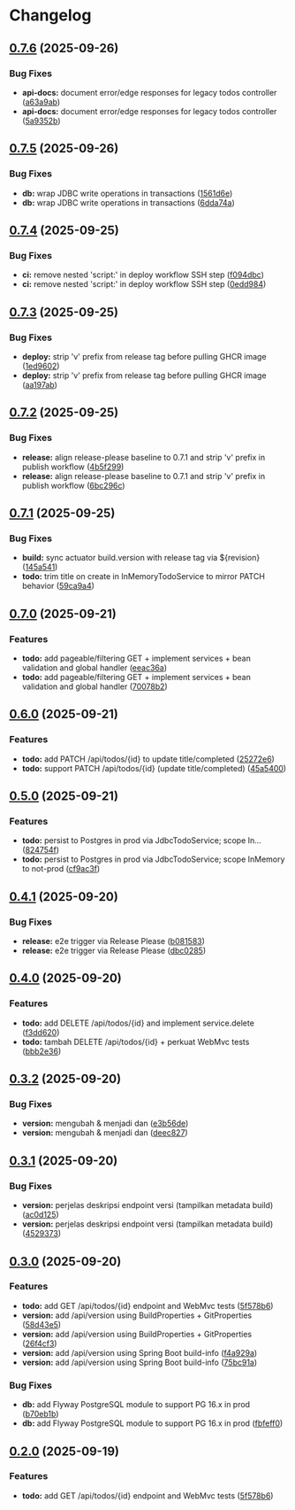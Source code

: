 # Changelog

## [0.7.6](https://github.com/wahidrizka/todolist/compare/v0.7.5...v0.7.6) (2025-09-26)


### Bug Fixes

* **api-docs:** document error/edge responses for legacy todos controller ([a63a9ab](https://github.com/wahidrizka/todolist/commit/a63a9ab6e334a69083a134b955ea591495b629a6))
* **api-docs:** document error/edge responses for legacy todos controller ([5a9352b](https://github.com/wahidrizka/todolist/commit/5a9352b6ce3546d0554ea0a0979bcbfb95f8732d))

## [0.7.5](https://github.com/wahidrizka/todolist/compare/v0.7.4...v0.7.5) (2025-09-26)


### Bug Fixes

* **db:** wrap JDBC write operations in transactions ([1561d6e](https://github.com/wahidrizka/todolist/commit/1561d6ed9a2def012d659cda64056c781aa39277))
* **db:** wrap JDBC write operations in transactions ([6dda74a](https://github.com/wahidrizka/todolist/commit/6dda74a15991f75fa9ea351310f0ad9979f4885a))

## [0.7.4](https://github.com/wahidrizka/todolist/compare/v0.7.3...v0.7.4) (2025-09-25)


### Bug Fixes

* **ci:** remove nested 'script:' in deploy workflow SSH step ([f094dbc](https://github.com/wahidrizka/todolist/commit/f094dbc1931ee83a986f02385f601e5098d56ffe))
* **ci:** remove nested 'script:' in deploy workflow SSH step ([0edd984](https://github.com/wahidrizka/todolist/commit/0edd984136edd6594c7bdff0e723b384b5437ebd))

## [0.7.3](https://github.com/wahidrizka/todolist/compare/v0.7.2...v0.7.3) (2025-09-25)


### Bug Fixes

* **deploy:** strip 'v' prefix from release tag before pulling GHCR image ([1ed9602](https://github.com/wahidrizka/todolist/commit/1ed96025329ac7f067cb855306434649ca59a891))
* **deploy:** strip 'v' prefix from release tag before pulling GHCR image ([aa197ab](https://github.com/wahidrizka/todolist/commit/aa197abf7d3ce58bf43c95dc3dcf22a98c7bcd46))

## [0.7.2](https://github.com/wahidrizka/todolist/compare/v0.7.1...v0.7.2) (2025-09-25)


### Bug Fixes

* **release:** align release-please baseline to 0.7.1 and strip 'v' prefix in publish workflow ([4b5f299](https://github.com/wahidrizka/todolist/commit/4b5f299d9358b0fecb64dafbcf38116ea44e3694))
* **release:** align release-please baseline to 0.7.1 and strip 'v' prefix in publish workflow ([6bc296c](https://github.com/wahidrizka/todolist/commit/6bc296cb7579fdb680f1cc11951bae56c5cf2594))

## [0.7.1](https://github.com/wahidrizka/todolist/compare/v0.7.0...v0.7.1) (2025-09-25)


### Bug Fixes

* **build:** sync actuator build.version with release tag via ${revision} ([145a541](https://github.com/wahidrizka/todolist/commit/145a541350f868c90635e526a396bd0fc2fb02bd))
* **todo:** trim title on create in InMemoryTodoService to mirror PATCH behavior ([59ca9a4](https://github.com/wahidrizka/todolist/commit/59ca9a4ec4004664fc3cbde1985eb5b123171942))

## [0.7.0](https://github.com/wahidrizka/todolist/compare/v0.6.0...v0.7.0) (2025-09-21)


### Features

* **todo:** add pageable/filtering GET + implement services + bean validation and global handler ([eeac36a](https://github.com/wahidrizka/todolist/commit/eeac36abbd01a4d8c11348941a1f6e37321ef4c9))
* **todo:** add pageable/filtering GET + implement services + bean validation and global handler ([70078b2](https://github.com/wahidrizka/todolist/commit/70078b2cc1fdbedc4ccafcfd50276dae6d8dac33))

## [0.6.0](https://github.com/wahidrizka/todolist/compare/v0.5.0...v0.6.0) (2025-09-21)


### Features

* **todo:** add PATCH /api/todos/{id} to update title/completed ([25272e6](https://github.com/wahidrizka/todolist/commit/25272e6ab53f0ed9a2153894675975daabd43be4))
* **todo:** support PATCH /api/todos/{id} (update title/completed) ([45a5400](https://github.com/wahidrizka/todolist/commit/45a54004112c7cfc18e91c470b78e25d387b343b))

## [0.5.0](https://github.com/wahidrizka/todolist/compare/v0.4.1...v0.5.0) (2025-09-21)


### Features

* **todo:** persist to Postgres in prod via JdbcTodoService; scope In… ([824754f](https://github.com/wahidrizka/todolist/commit/824754f0463e7a5f99a28a0174ed7995209db00e))
* **todo:** persist to Postgres in prod via JdbcTodoService; scope InMemory to not-prod ([cf9ac3f](https://github.com/wahidrizka/todolist/commit/cf9ac3f60b25f297105e89abb409c7273da200ad))

## [0.4.1](https://github.com/wahidrizka/todolist/compare/v0.4.0...v0.4.1) (2025-09-20)


### Bug Fixes

* **release:** e2e trigger via Release Please ([b081583](https://github.com/wahidrizka/todolist/commit/b081583ce3e6647d5e54127079f2db9a03a14d10))
* **release:** e2e trigger via Release Please ([dbc0285](https://github.com/wahidrizka/todolist/commit/dbc02855d04852480cc0414a9b824cb311c539b1))

## [0.4.0](https://github.com/wahidrizka/todolist/compare/v0.3.2...v0.4.0) (2025-09-20)


### Features

* **todo:** add DELETE /api/todos/{id} and implement service.delete ([f3dd620](https://github.com/wahidrizka/todolist/commit/f3dd620649d4b7423e4d735eebfaae718de0173c))
* **todo:** tambah DELETE /api/todos/{id} + perkuat WebMvc tests ([bbb2e36](https://github.com/wahidrizka/todolist/commit/bbb2e36016330f7fd5a985a768e7beff63cb29a7))

## [0.3.2](https://github.com/wahidrizka/todolist/compare/v0.3.1...v0.3.2) (2025-09-20)


### Bug Fixes

* **version:** mengubah & menjadi dan ([e3b56de](https://github.com/wahidrizka/todolist/commit/e3b56dedbd5e1e5b7d2afa570518eaab2605d6b7))
* **version:** mengubah & menjadi dan ([deec827](https://github.com/wahidrizka/todolist/commit/deec82719256404ad2f23c25def54d578e19ab70))

## [0.3.1](https://github.com/wahidrizka/todolist/compare/v0.3.0...v0.3.1) (2025-09-20)


### Bug Fixes

* **version:** perjelas deskripsi endpoint versi (tampilkan metadata build) ([ac0d125](https://github.com/wahidrizka/todolist/commit/ac0d1250f86a00f2dc635d02e9b139ac5c97d4a8))
* **version:** perjelas deskripsi endpoint versi (tampilkan metadata build) ([4529373](https://github.com/wahidrizka/todolist/commit/4529373efc7aceb5a2d73bfd2631f2597d39393f))

## [0.3.0](https://github.com/wahidrizka/todolist/compare/v0.2.1...v0.3.0) (2025-09-20)


### Features

* **todo:** add GET /api/todos/{id} endpoint and WebMvc tests ([5f578b6](https://github.com/wahidrizka/todolist/commit/5f578b6a84bec9984b4d05567b8958f6f2f3b2f2))
* **version:** add /api/version using BuildProperties + GitProperties ([58d43e5](https://github.com/wahidrizka/todolist/commit/58d43e5b80e176676f1c7de0af2d8d7155f02d93))
* **version:** add /api/version using BuildProperties + GitProperties ([26f4cf3](https://github.com/wahidrizka/todolist/commit/26f4cf320f0b15b1aa23f74971927aa25823e3e4))
* **version:** add /api/version using Spring Boot build-info ([f4a929a](https://github.com/wahidrizka/todolist/commit/f4a929a97ee7ccb9bcac76eab17132d839341af3))
* **version:** add /api/version using Spring Boot build-info ([75bc91a](https://github.com/wahidrizka/todolist/commit/75bc91a3a05f83cfc3b221d8b53ce6ba4d1b7a0e))


### Bug Fixes

* **db:** add Flyway PostgreSQL module to support PG 16.x in prod ([b70eb1b](https://github.com/wahidrizka/todolist/commit/b70eb1b8890484c2c9ac92b2c56a57fafb738695))
* **db:** add Flyway PostgreSQL module to support PG 16.x in prod ([fbfeff0](https://github.com/wahidrizka/todolist/commit/fbfeff0bd9af6b6db74f8a040e14493131a127f6))

## [0.2.0](https://github.com/wahidrizka/todolist/compare/v0.1.0...v0.2.0) (2025-09-19)


### Features

* **todo:** add GET /api/todos/{id} endpoint and WebMvc tests ([5f578b6](https://github.com/wahidrizka/todolist/commit/5f578b6a84bec9984b4d05567b8958f6f2f3b2f2))
